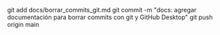 git add docs/borrar_commits_git.md
git commit -m "docs: agregar documentación para borrar commits con git y GitHub Desktop"
git push origin main
